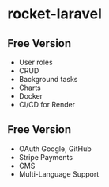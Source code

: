 # rocket-laravel

## Free Version

- User roles
- CRUD
- Background tasks
- Charts
- Docker
- CI/CD for Render 

## Free Version

- OAuth Google, GitHub
- Stripe Payments
- CMS
- Multi-Language Support


  
